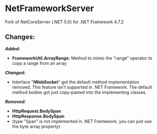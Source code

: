 # NetFrameworkServer
Fork of NetCoreServer (.NET 5.0) for .NET Framework 4.7.2

## **Changes:**

***Added:***

 - **FrameworkUtil.ArrayRange:** Method to mimic the "range" operator to copy a range from an array

***Changed:***

 - Interface "**IWebSocket**" got the default method implementation removed. This feature isn't supported in .NET Framework. The default method bodies got just copy-pasted into the implementing classes.

***Removed:***

 - **HttpRequest.BodySpan**
- **HttpResponse.BodySpan**
- (type "Span" is not implemented in .NET Framework, you can just use the byte array property)